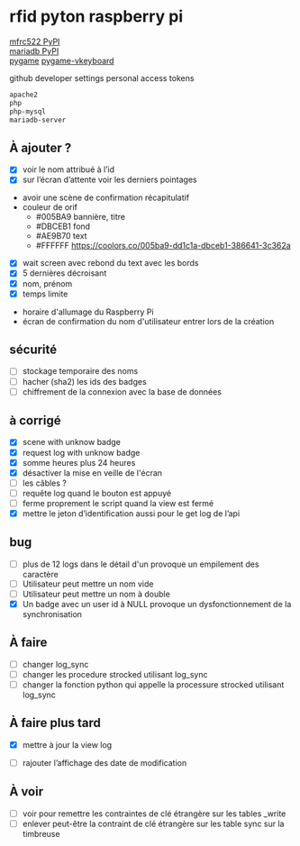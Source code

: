 # rfid pyton raspberry pi
[mfrc522 PyPI](https://pypi.org/project/mfrc522/#description)  
[mariadb PyPI](https://pypi.org/project/mariadb/)  
[pygame](https://pypi.org/project/pygame/)
[pygame-vkeyboard](https://pypi.org/project/pygame-vkeyboard/)

github developer settings personal access tokens  

```bash
apache2
php
php-mysql
mariadb-server

```

## À ajouter ?
- [x] voir le nom attribué à l’id
- [x] sur l’écran d’attente voir les derniers pointages
- avoir une scène de confirmation récapitulatif
- couleur de orif 
    - #005BA9 bannière, titre
    - #DBCEB1 fond
    - #AE9B70 text
    - #FFFFFF
    https://coolors.co/005ba9-dd1c1a-dbceb1-386641-3c362a
- [x] wait screen avec rebond du text avec les bords
- [x] 5 dernières décroisant
- [x] nom, prénom
- [x] temps limite
- horaire d'allumage du Raspberry Pi
- écran de confirmation du nom d'utilisateur entrer lors de la création




## sécurité
- [ ] stockage temporaire des noms
- [ ] hacher (sha2) les ids des badges
- [ ] chiffrement de la connexion avec la base de données

## à corrigé
- [x] scene with unknow badge
- [x] request log with unknow badge
- [x] somme heures plus 24 heures
- [x] désactiver la mise en veille de l'écran
- [ ] les câbles ?
- [ ] requête log quand le bouton est appuyé
- [ ] ferme proprement le script quand la view est fermé
- [x] mettre le jeton d’identification aussi pour le get log de l’api 

## bug
- [ ] plus de 12 logs dans le détail d'un provoque un empilement des caractère
- [ ] Utilisateur peut mettre un nom vide
- [ ] Utilisateur peut mettre un nom à double
- [x] Un badge avec un user id à NULL provoque un dysfonctionnement de la 
synchronisation

## À faire
* [ ] changer log_sync
* [ ] changer les procedure strocked utilisant log_sync
* [ ] changer la fonction python qui appelle la processure strocked utilisant log_sync

## À faire plus tard
* [x] mettre à jour la view log
* [ ] rajouter l’affichage des date de modification


## À voir
- [ ] voir pour remettre les contraintes de clé étrangère sur les tables _write
- [ ] enlever peut-être la contraint de clé étrangère sur les table sync sur la
 timbreuse